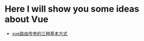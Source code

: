# Here I will show you some ideas about Vue

- [vue路由传参的三种基本方式](https://github.com/Lee981265/vue-demo/blob/master/Router.md)

